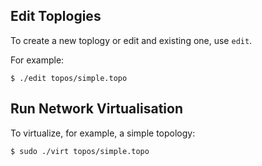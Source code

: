 ## Edit Toplogies
To create a new toplogy or edit and existing one, use `edit`.

For example:
```
$ ./edit topos/simple.topo
```

## Run Network Virtualisation
To virtualize, for example, a simple topology:
```
$ sudo ./virt topos/simple.topo
```
